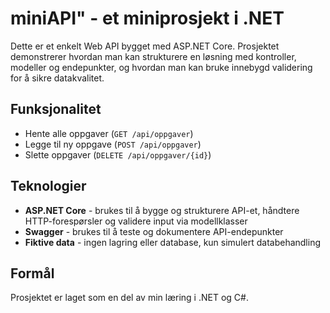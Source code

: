 # miniAPI" - et miniprosjekt i .NET

Dette er et enkelt Web API bygget med ASP.NET Core. Prosjektet demonstrerer hvordan man kan strukturere en løsning med kontroller, modeller og endepunkter, og hvordan man kan bruke innebygd validering for å sikre datakvalitet.

## Funksjonalitet

- Hente alle oppgaver (`GET /api/oppgaver`)
- Legge til ny oppgave (`POST /api/oppgaver`)
- Slette oppgaver (`DELETE /api/oppgaver/{id}`)

## Teknologier

- **ASP.NET Core** - brukes til å bygge og strukturere API-et, håndtere HTTP-forespørsler og validere input via modellklasser
- **Swagger** - brukes til å teste og dokumentere API-endepunkter
- **Fiktive data** - ingen lagring eller database, kun simulert databehandling

## Formål

Prosjektet er laget som en del av min læring i .NET og C#.
